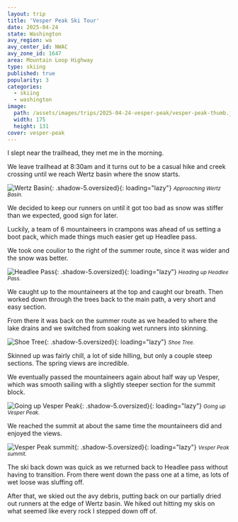 ```yaml
---
layout: trip
title: 'Vesper Peak Ski Tour'
date: 2025-04-24
state: Washington
avy_region: wa
avy_center_id: NWAC
avy_zone_id: 1647
area: Mountain Loop Highway
type: skiing
published: true
popularity: 3
categories:
  - skiing
  - washington
image:
  path: /assets/images/trips/2025-04-24-vesper-peak/vesper-peak-thumb.jpg
  width: 175
  height: 131
cover: vesper-peak
---
```


I slept near the trailhead, they met me in the morning.

We leave trailhead at 8:30am and it turns out to be a casual hike and creek crossing until we reach Wertz basin where the snow starts.

![Wertz Basin](/assets/images/trips/2025-04-24-vesper-peak/wertz-basin.jpg "Wertz Basin"){: .shadow-5.oversized}{: loading="lazy"} <small><i>Approaching Wertz Basin.</i></small>

We decided to keep our runners on until it got too bad as snow was stiffer than we expected, good sign for later.

Luckily, a team of 6 mountaineers in crampons was ahead of us setting a boot pack, which made things much easier get up Headlee pass.

We took one coulior to the right of the summer route, since it was wider and the snow was better.

![Headlee Pass](/assets/images/trips/2025-04-24-vesper-peak/headlee-pass.jpg "Headlee Pass"){: .shadow-5.oversized}{: loading="lazy"} <small><i>Heading up Headlee Pass.</i></small>

We caught up to the mountaineers at the top and caught our breath. Then worked down through the trees back to the main path, a very short and easy section.

From there it was back on the summer route as we headed to where the lake drains and we switched from soaking wet runners into skinning.

![Shoe Tree](/assets/images/trips/2025-04-24-vesper-peak/shoe-tree.jpg "Shoe Tree"){: .shadow-5.oversized}{: loading="lazy"} <small><i>Shoe Tree.</i></small>

Skinned up was fairly chill, a lot of side hilling, but only a couple steep sections. The spring views are incredible.

We eventually passed the mountaineers again about half way up Vesper, which was smooth sailing with a slightly steeper section for the summit block.

![Going up Vesper Peak](/assets/images/trips/2025-04-24-vesper-peak/going-up-vesper.jpg "Going up Vesper Peak"){: .shadow-5.oversized}{: loading="lazy"} <small><i>Going up Vesper Peak.</i></small>

We reached the summit at about the same time the mountaineers did and enjoyed the views.

![Vesper Peak summit](/assets/images/trips/2025-04-24-vesper-peak/vesper-summit.jpg "Vesper Peak summit"){: .shadow-5.oversized}{: loading="lazy"} <small><i>Vesper Peak summit.</i></small>

The ski back down was quick as we returned back to Headlee pass without having to transition. From there went down the pass one at a time, as lots of wet loose was sluffing off.

After that, we skied out the avy debris, putting back on our partially dried out runners at the edge of Wertz basin. We hiked out hitting my skis on what seemed like every rock I stepped down off of.